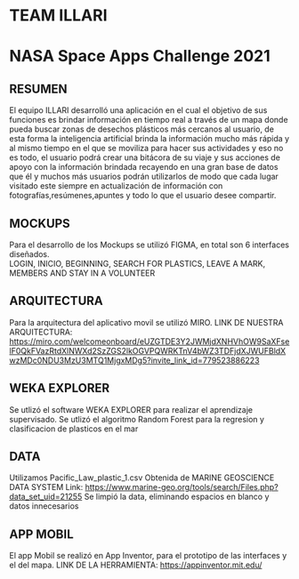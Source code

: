 # TEAM ILLARI
# NASA Space Apps Challenge 2021
## RESUMEN
El equipo ILLARI desarrolló una aplicación en el cual el objetivo de sus funciones es brindar información en tiempo real a través de un mapa donde pueda buscar zonas de desechos plásticos más cercanos al  usuario, de esta forma la inteligencia artificial  brinda la información mucho más rápida y al mismo tiempo en el que se moviliza para hacer sus actividades y eso no es todo, el usuario podrá crear una bitácora de su viaje y sus acciones de apoyo con la información brindada recayendo en una gran base de datos que él y muchos más usuarios podrán utilizarlos de modo que cada lugar visitado este siempre en actualización de información con fotografías,resúmenes,apuntes y todo lo que el usuario desee compartir.
## MOCKUPS  
Para el desarrollo de los Mockups se utilizó FIGMA, en total son 6 interfaces diseñados.  
LOGIN, INICIO, BEGINNING, SEARCH FOR PLASTICS, LEAVE A MARK, MEMBERS AND STAY IN A VOLUNTEER
## ARQUITECTURA
Para la arquitectura del aplicativo movil se utilizó MIRO.
LINK DE NUESTRA ARQUITECTURA: https://miro.com/welcomeonboard/eUZGTDE3Y2JWMjdXNHVhOW9SaXFselF0QkFVazRtdXlNWXd2SzZGS2lkOGVPQWRKTnV4bWZ3TDFjdXJWUFBldXwzMDc0NDU3MzU3MTQ1MjgxMDg5?invite_link_id=779523886223
## WEKA EXPLORER 
Se utlizó el software WEKA EXPLORER para realizar el aprendizaje supervisado.
Se utlizó el algoritmo Random Forest para la regresion y clasificacion de plasticos en el mar
## DATA  
Utilizamos Pacific_Law_plastic_1.csv  Obtenida de MARINE GEOSCIENCE DATA SYSTEM
Link: https://www.marine-geo.org/tools/search/Files.php?data_set_uid=21255
Se limpió la data, eliminando espacios en blanco y datos innecesarios 

## APP MOBIL 
El app Mobil se realizó en App Inventor, para el prototipo de las interfaces y el del mapa. 
LINK DE LA HERRAMIENTA: https://appinventor.mit.edu/